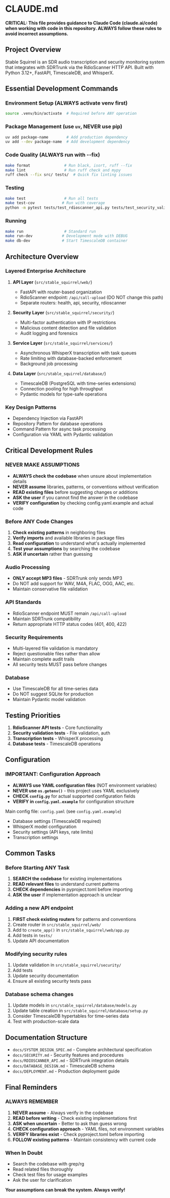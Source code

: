 # CLAUDE.md

**CRITICAL: This file provides guidance to Claude Code (claude.ai/code) when working with code in this repository. ALWAYS follow these rules to avoid incorrect assumptions.**

## Project Overview

Stable Squirrel is an SDR audio transcription and security monitoring system that integrates with SDRTrunk via the RdioScanner HTTP API. Built with Python 3.12+, FastAPI, TimescaleDB, and WhisperX.

## Essential Development Commands

### Environment Setup (ALWAYS activate venv first)
```bash
source .venv/bin/activate  # Required before ANY operation
```

### Package Management (use `uv`, NEVER use pip)
```bash
uv add package-name        # Add production dependency
uv add --dev package-name  # Add development dependency
```

### Code Quality (ALWAYS run with --fix)
```bash
make format               # Run black, isort, ruff --fix
make lint                 # Run ruff check and mypy
ruff check --fix src/ tests/  # Quick fix linting issues
```

### Testing
```bash
make test                 # Run all tests
make test-cov            # Run with coverage
python -m pytest tests/test_rdioscanner_api.py tests/test_security_validation.py -v  # Priority tests
```

### Running
```bash
make run                  # Standard run
make run-dev             # Development mode with DEBUG
make db-dev              # Start TimescaleDB container
```

## Architecture Overview

### Layered Enterprise Architecture

1. **API Layer** (`src/stable_squirrel/web/`)
   - FastAPI with router-based organization
   - RdioScanner endpoint: `/api/call-upload` (DO NOT change this path)
   - Separate routers: health, api, security, rdioscanner

2. **Security Layer** (`src/stable_squirrel/security/`)
   - Multi-factor authentication with IP restrictions
   - Malicious content detection and file validation
   - Audit logging and forensics

3. **Service Layer** (`src/stable_squirrel/services/`)
   - Asynchronous WhisperX transcription with task queues
   - Rate limiting with database-backed enforcement
   - Background job processing

4. **Data Layer** (`src/stable_squirrel/database/`)
   - TimescaleDB (PostgreSQL with time-series extensions)
   - Connection pooling for high throughput
   - Pydantic models for type-safe operations

### Key Design Patterns
- Dependency Injection via FastAPI
- Repository Pattern for database operations
- Command Pattern for async task processing
- Configuration via YAML with Pydantic validation

## Critical Development Rules

### NEVER MAKE ASSUMPTIONS
- **ALWAYS check the codebase** when unsure about implementation details
- **NEVER assume** libraries, patterns, or conventions without verification
- **READ existing files** before suggesting changes or additions
- **ASK the user** if you cannot find the answer in the codebase
- **VERIFY configuration** by checking config.yaml.example and actual code

### Before ANY Code Changes
1. **Check existing patterns** in neighboring files
2. **Verify imports** and available libraries in package files
3. **Read configuration** to understand what's actually implemented
4. **Test your assumptions** by searching the codebase
5. **ASK if uncertain** rather than guessing

### Audio Processing
- **ONLY accept MP3 files** - SDRTrunk only sends MP3
- Do NOT add support for WAV, M4A, FLAC, OGG, AAC, etc.
- Maintain conservative file validation

### API Standards
- RdioScanner endpoint MUST remain `/api/call-upload`
- Maintain SDRTrunk compatibility
- Return appropriate HTTP status codes (401, 400, 422)

### Security Requirements
- Multi-layered file validation is mandatory
- Reject questionable files rather than allow
- Maintain complete audit trails
- All security tests MUST pass before changes

### Database
- Use TimescaleDB for all time-series data
- Do NOT suggest SQLite for production
- Maintain Pydantic model validation

## Testing Priorities

1. **RdioScanner API tests** - Core functionality
2. **Security validation tests** - File validation, auth
3. **Transcription tests** - WhisperX processing
4. **Database tests** - TimescaleDB operations

## Configuration

### IMPORTANT: Configuration Approach
- **ALWAYS use YAML configuration files** (NOT environment variables)
- **NEVER use `os.getenv()`** - this project uses YAML exclusively
- **CHECK `config.py`** for actual supported configuration fields
- **VERIFY in `config.yaml.example`** for configuration structure

Main config file: `config.yaml` (see `config.yaml.example`)
- Database settings (TimescaleDB required)
- WhisperX model configuration
- Security settings (API keys, rate limits)
- Transcription settings

## Common Tasks

### Before Starting ANY Task
1. **SEARCH the codebase** for existing implementations
2. **READ relevant files** to understand current patterns
3. **CHECK dependencies** in pyproject.toml before importing
4. **ASK the user** if implementation approach is unclear

### Adding a new API endpoint
1. **FIRST check existing routers** for patterns and conventions
2. Create router in `src/stable_squirrel/web/`
3. Add to `create_app()` in `src/stable_squirrel/web/app.py`
4. Add tests in `tests/`
5. Update API documentation

### Modifying security rules
1. Update validation in `src/stable_squirrel/security/`
2. Add tests
3. Update security documentation
4. Ensure all existing security tests pass

### Database schema changes
1. Update models in `src/stable_squirrel/database/models.py`
2. Update table creation in `src/stable_squirrel/database/setup.py`
3. Consider TimescaleDB hypertables for time-series data
4. Test with production-scale data

## Documentation Structure

- `docs/SYSTEM_DESIGN_SPEC.md` - Complete architectural specification
- `docs/SECURITY.md` - Security features and procedures
- `docs/RDIOSCANNER_API.md` - SDRTrunk integration details
- `docs/DATABASE_DESIGN.md` - TimescaleDB schema
- `docs/DEPLOYMENT.md` - Production deployment guide

## Final Reminders

### ALWAYS REMEMBER
1. **NEVER assume** - Always verify in the codebase
2. **READ before writing** - Check existing implementations first
3. **ASK when uncertain** - Better to ask than guess wrong
4. **CHECK configuration approach** - YAML files, not environment variables
5. **VERIFY libraries exist** - Check pyproject.toml before importing
6. **FOLLOW existing patterns** - Maintain consistency with current code

### When In Doubt
- Search the codebase with grep/rg
- Read related files thoroughly
- Check test files for usage examples
- Ask the user for clarification

**Your assumptions can break the system. Always verify!**
